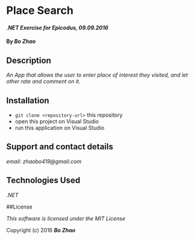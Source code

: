 # Place Search

#### _.NET Exercise for Epicodus, 09.09.2016_

#### By _**Bo Zhao**_

## Description

_An App that allows the user to enter place of interest they visited, and let other rate and comment on it._

## Installation

* `git clone <repository-url>` this repository
* open this project on Visual Studio
* run this application on Visual Studio

## Support and contact details

_email: zhaobo419@gmail.com_

## Technologies Used

_.NET_

##License

*This software is licensed under the MIT License*

Copyright (c) 2016 **_Bo Zhao_**
